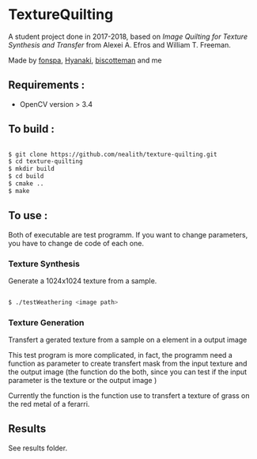 # TextureQuilting

A student project done in 2017-2018, based on *Image Quilting for Texture Synthesis and Transfer* from Alexei A. Efros and William T. Freeman.

Made by [fonspa](https://github.com/fonspa), [Hyanaki](https://github.com/Hyanaki), [biscotteman](https://github.com/biscotteman) and me

## Requirements :

- OpenCV version > 3.4

## To build :

```bash

$ git clone https://github.com/nealith/texture-quilting.git
$ cd texture-quilting
$ mkdir build
$ cd build
$ cmake ..
$ make

```

## To use :

Both of executable are test programm. If you want to change parameters, you have to change de code of each one.

### Texture Synthesis

Generate a 1024x1024 texture from a sample.

```bash

$ ./testWeathering <image path>

```

### Texture Generation

Transfert a gerated texture from a sample on a element in a output image

This test program is more complicated, in fact, the programm need a function as parameter to create transfert mask from the input texture and the output image (the function do the both, since you can test if the input parameter is the texture or the output image )

Currently the function is the function use to transfert a texture of grass on the red metal of a ferarri.

## Results

See results folder.
